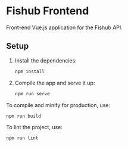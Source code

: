 # Fishub Frontend

Front-end Vue.js application for the Fishub API.

## Setup

1. Install the dependencies:

   ```sh
   npm install
   ```

2. Compile the app and serve it up:

   ```sh
   npm run serve
   ```

To compile and minify for production, use:

```sh
npm run build
```

To lint the project, use:

```sh
npm run lint
```
